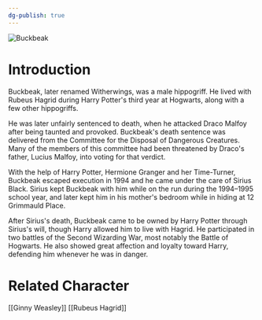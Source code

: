 ```yaml
---
dg-publish: true
---
```

![Buckbeak](http://rxbg5ysja.bkt.gdipper.com/Buckbeak.png)
# Introduction
Buckbeak, later renamed Witherwings, was a male hippogriff. He lived with Rubeus Hagrid during Harry Potter's third year at Hogwarts, along with a few other hippogriffs.

He was later unfairly sentenced to death, when he attacked Draco Malfoy after being taunted and provoked. Buckbeak's death sentence was delivered from the Committee for the Disposal of Dangerous Creatures. Many of the members of this committee had been threatened by Draco's father, Lucius Malfoy, into voting for that verdict.

With the help of Harry Potter, Hermione Granger and her Time-Turner, Buckbeak escaped execution in 1994 and he came under the care of Sirius Black. Sirius kept Buckbeak with him while on the run during the 1994–1995 school year, and later kept him in his mother's bedroom while in hiding at 12 Grimmauld Place.

After Sirius's death, Buckbeak came to be owned by Harry Potter through Sirius's will, though Harry allowed him to live with Hagrid. He participated in two battles of the Second Wizarding War, most notably the Battle of Hogwarts. He also showed great affection and loyalty toward Harry, defending him whenever he was in danger.

# Related Character
[[Ginny Weasley]]
[[Rubeus Hagrid]]
